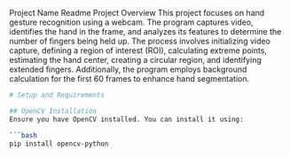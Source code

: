 Project Name Readme
Project Overview
This project focuses on hand gesture recognition using a webcam. The program captures video, identifies the hand in the frame, and analyzes its features to determine the number of fingers being held up. The process involves initializing video capture, defining a region of interest (ROI), calculating extreme points, estimating the hand center, creating a circular region, and identifying extended fingers. Additionally, the program employs background calculation for the first 60 frames to enhance hand segmentation.

```bash
# Setup and Requirements

## OpenCV Installation
Ensure you have OpenCV installed. You can install it using:

```bash
pip install opencv-python
